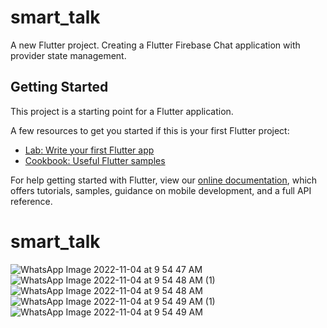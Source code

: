 # smart_talk

A new Flutter project. Creating a Flutter Firebase Chat application with provider state management.

## Getting Started

This project is a starting point for a Flutter application.

A few resources to get you started if this is your first Flutter project:

- [Lab: Write your first Flutter app](https://flutter.dev/docs/get-started/codelab)
- [Cookbook: Useful Flutter samples](https://flutter.dev/docs/cookbook)

For help getting started with Flutter, view our
[online documentation](https://flutter.dev/docs), which offers tutorials,
samples, guidance on mobile development, and a full API reference.
# smart_talk
![WhatsApp Image 2022-11-04 at 9 54 47 AM](https://user-images.githubusercontent.com/96297602/199887492-3b6db53d-e00e-4967-9bca-683b05144dbb.jpeg)
![WhatsApp Image 2022-11-04 at 9 54 48 AM (1)](https://user-images.githubusercontent.com/96297602/199887496-53d59cd1-22bd-4ba2-8ce7-1cbe308ee93a.jpeg)
![WhatsApp Image 2022-11-04 at 9 54 48 AM](https://user-images.githubusercontent.com/96297602/199887500-0a22efb3-e398-4f97-a7b2-d573a6094e9e.jpeg)
![WhatsApp Image 2022-11-04 at 9 54 49 AM (1)](https://user-images.githubusercontent.com/96297602/199887506-9945226e-4b6f-44cc-bb2c-1e0831687719.jpeg)
![WhatsApp Image 2022-11-04 at 9 54 49 AM](https://user-images.githubusercontent.com/96297602/199887509-07f797e5-197e-4c0a-b6d6-8abc55e8c3aa.jpeg)
